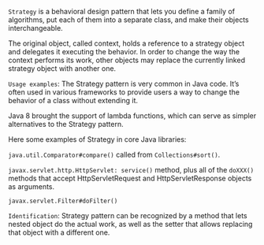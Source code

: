 ``` Strategy ``` is a behavioral design pattern that lets you define a family of algorithms, put each of them into a separate class, and make their objects interchangeable.

The original object, called context, holds a reference to a strategy object and delegates it executing the behavior. In order to change the way the context performs its work, other objects may replace the currently linked strategy object with another one.

```Usage examples```: The Strategy pattern is very common in Java code. It’s often used in various frameworks to provide users a way to change the behavior of a class without extending it.

Java 8 brought the support of lambda functions, which can serve as simpler alternatives to the Strategy pattern.

Here some examples of Strategy in core Java libraries:

```java.util.Comparator#compare()``` called from ```Collections#sort()```.

```javax.servlet.http.HttpServlet: service()``` method, plus all of the ```doXXX()``` methods that accept HttpServletRequest and HttpServletResponse objects as arguments.

```javax.servlet.Filter#doFilter()```


```Identification```: Strategy pattern can be recognized by a method that lets nested object do the actual work, as well as the setter that allows replacing that object with a different one.

